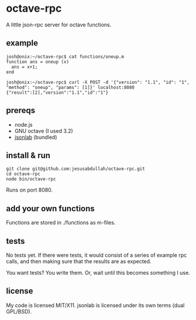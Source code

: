 # octave-rpc

A little json-rpc server for octave functions.

## example

    josh@onix:~/octave-rpc$ cat functions/oneup.m 
    function ans = oneup (x)
      ans = x+1;
    end

    josh@onix:~/octave-rpc$ curl -X POST -d '{"version": "1.1", "id": "1", "method": "oneup", "params": [1]}' localhost:8080
    {"result":[2],"version":"1.1","id":"1"}


## prereqs

* node.js
* GNU octave (I used 3.2)
* [jsonlab](http://iso2mesh.sourceforge.net/cgi-bin/index.cgi?jsonlab) (bundled)

## install & run

    git clone git@github.com:jesusabdullah/octave-rpc.git
    cd octave-rpc
    node bin/octave-rpc

Runs on port 8080.

## add your own functions

Functions are stored in ./functions as m-files.

## tests

No tests yet. If there were tests, it would consist of a series of example rpc
calls, and then making sure that the results are as expected.

You want tests? You write them. Or, wait until this becomes something I use.

## license

My code is licensed MIT/X11. jsonlab is licensed under its own terms (dual GPL/BSD).
